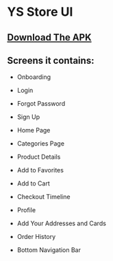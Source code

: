 # YS Store UI

## [Download The APK](https://drive.google.com/file/d/1mrwEwxWGNIYQA0qNYxL0WFjlQ-HrUir_/view?usp=sharing)

## Screens it contains:

- Onboarding

- Login

- Forgot Password

- Sign Up

- Home Page

- Categories Page

- Product Details

- Add to Favorites

- Add to Cart

- Checkout Timeline

- Profile

- Add Your Addresses and Cards

- Order History

- Bottom Navigation Bar 

